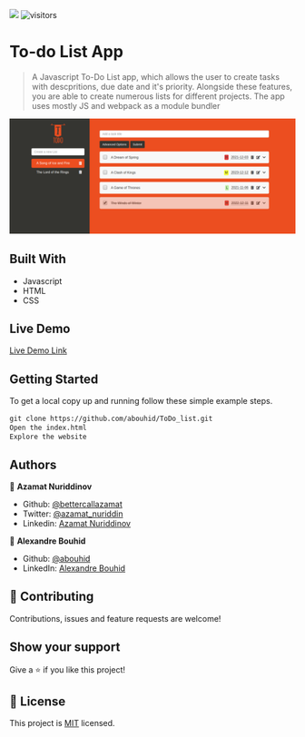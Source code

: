 ![](https://img.shields.io/badge/Microverse-blueviolet)
![visitors](https://visitor-badge.glitch.me/badge?page_id=abouhid/ToDo_list)


# To-do List App

> A Javascript To-Do List app, which allows the user to create tasks with descpritions, due date and it's priority. Alongside these features, you are able to create numerous lists for different projects. The app uses mostly JS and webpack as a module bundler

![screenshot](./screenshot1.png)

## Built With

- Javascript
- HTML
- CSS

## Live Demo

[Live Demo Link](https://rawcdn.githack.com/abouhid/ToDo_list/a197af7d187ba32312cbb632062acbcec30b6fee/dist/index.html)

## Getting Started

To get a local copy up and running follow these simple example steps.

```
git clone https://github.com/abouhid/ToDo_list.git
Open the index.html
Explore the website
```

## Authors

👤 **Azamat Nuriddinov**

- Github: [@bettercallazamat](https://github.com/bettercallazamat)
- Twitter: [@azamat_nuriddin](https://twitter.com/azamat_nuriddin)
- Linkedin: [Azamat Nuriddinov](https://www.linkedin.com/in/azamat-nuriddinov-57579868)

👤 **Alexandre Bouhid**

- Github: [@abouhid](https://github.com/abouhid)
- LinkedIn: [Alexandre Bouhid](https://www.linkedin.com/in/alexandrebouhid/)

## 🤝 Contributing

Contributions, issues and feature requests are welcome!

## Show your support

Give a ⭐️ if you like this project!

## 📝 License

This project is [MIT](lic.url) licensed.
